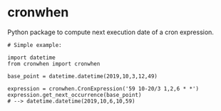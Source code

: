 # cronwhen

Python package to compute next execution date of a cron expression.

```
# Simple example:

import datetime
from cronwhen import cronwhen

base_point = datetime.datetime(2019,10,3,12,49)

expression = cronwhen.CronExpression('59 10-20/3 1,2,6 * *')
expression.get_next_occurrence(base_point)
# --> datetime.datetime(2019,10,6,10,59)
```
